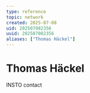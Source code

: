 ```yaml
---
type: reference
topic: network
created: 2025-07-08
uid: 202507082356
uuid: 202507082356
aliases: ["Thomas Häckel"]
---
```


# Thomas Häckel

INSTO contact